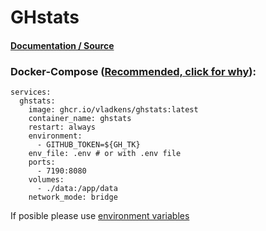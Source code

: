 # **GHstats**

#### [Documentation / Source](https://github.com/vladkens/ghstats)

### Docker-Compose ([Recommended, click for why](https://docs.docker.com/compose/intro/features-uses/)):

```
services:
  ghstats:
    image: ghcr.io/vladkens/ghstats:latest
    container_name: ghstats
    restart: always
    environment:
      - GITHUB_TOKEN=${GH_TK}
    env_file: .env # or with .env file
    ports:
      - 7190:8080
    volumes:
      - ./data:/app/data
    network_mode: bridge
```

If posible please use [environment variables](https://docs.docker.com/compose/environment-variables/set-environment-variables/)

